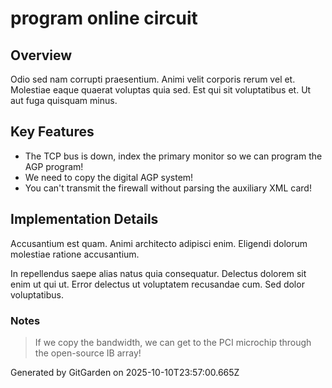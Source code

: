 # program online circuit

## Overview
Odio sed nam corrupti praesentium. Animi velit corporis rerum vel et. Molestiae eaque quaerat voluptas quia sed. Est qui sit voluptatibus et. Ut aut fuga quisquam minus.

## Key Features
- The TCP bus is down, index the primary monitor so we can program the AGP program!
- We need to copy the digital AGP system!
- You can't transmit the firewall without parsing the auxiliary XML card!

## Implementation Details
Accusantium est quam. Animi architecto adipisci enim. Eligendi dolorum molestiae ratione accusantium.
 In repellendus saepe alias natus quia consequatur. Delectus dolorem sit enim ut qui ut. Error delectus ut voluptatem recusandae cum. Sed dolor voluptatibus.

### Notes
> If we copy the bandwidth, we can get to the PCI microchip through the open-source IB array!

Generated by GitGarden on 2025-10-10T23:57:00.665Z